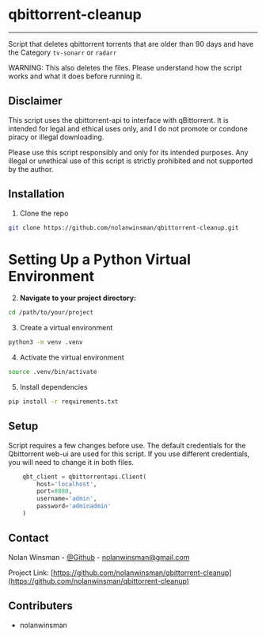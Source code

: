# qbittorrent-cleanup

---

Script that deletes qbittorrent torrents that are older than 90 days and have the Category `tv-sonarr` or `radarr`

WARNING: This also deletes the files. Please understand how the script works and what it does before running it.

## Disclaimer

This script uses the qbittorrent-api to interface with qBittorrent. It is intended for legal and ethical uses only, and I do not promote or condone piracy or illegal downloading.

Please use this script responsibly and only for its intended purposes. Any illegal or unethical use of this script is strictly prohibited and not supported by the author.

## Installation

1. Clone the repo

```sh
git clone https://github.com/nolanwinsman/qbittorrent-cleanup.git
```

# Setting Up a Python Virtual Environment

2. **Navigate to your project directory:**

```sh
cd /path/to/your/project
```

3. Create a virtual environment

```sh
python3 -m venv .venv
```

4. Activate the virtual environment

```sh
source .venv/bin/activate
```

5. Install dependencies

```sh
pip install -r requirements.txt
```

## Setup

Script requires a few changes before use. The default credentials for the Qbittorrent web-ui are used for this script. If you use different credentials, you will need to change it in both files.

```py
    qbt_client = qbittorrentapi.Client(
        host='localhost',
        port=8080,
        username='admin',
        password='adminadmin'
    )
```

## Contact

Nolan Winsman - [@Github](https://github.com/nolanwinsman) - nolanwinsman@gmail.com

Project Link: [https://github.com/nolanwinsman/qbittorrent-cleanup](https://github.com/nolanwinsman/qbittorrent-cleanup)

## Contributers

- nolanwinsman

